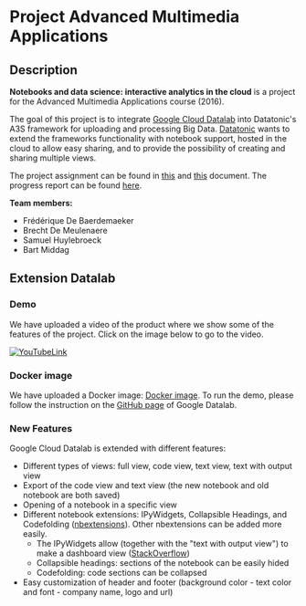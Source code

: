 # Project Advanced Multimedia Applications
## Description
**Notebooks and data science: interactive analytics in the cloud** is a project for the Advanced Multimedia Applications course (2016). 

The goal of this project is to integrate [Google Cloud Datalab](https://github.com/GoogleCloudPlatform/datalab) into Datatonic's A3S framework for uploading and processing Big Data. [Datatonic](http://datatonic.com/) wants to extend the frameworks functionality with notebook support, hosted in the cloud to allow easy sharing, and to provide the possibility of creating and sharing multiple views.

The project assignment can be found in [this](https://drive.google.com/file/d/0B53EfjtXGCsZMGJocVhKVVh4LXM/view?usp=sharing) and [this](https://drive.google.com/file/d/0B53EfjtXGCsZbWJsdVpXUXh2WmM/view?usp=sharing) document. The progress report can be found [here](https://docs.google.com/document/d/19M65j4-htc807Qn7PPmBugY6hF5t0tzNs1J5PF-ruIc/edit?usp=sharing).

**Team members:**
* Frédérique De Baerdemaeker
* Brecht De Meulenaere
* Samuel Huylebroeck
* Bart Middag

## Extension Datalab
### Demo
We have uploaded a video of the product where we show some of the features of the project. Click on the image below to go to the video. 

[![YouTubeLink](https://i.ytimg.com/vi/oICdHkth6FU/sddefault.jpg)](https://youtu.be/oICdHkth6FU)

### Docker image
We have uploaded a Docker image: [Docker image](https://hub.docker.com/r/bredmeul/datalab/). To run the demo, please follow the instruction on the [GitHub page](https://github.com/googlecloudplatform/datalab/wiki/Build-and-Run#running) of Google Datalab.

### New Features
Google Cloud Datalab is extended with different features:
* Different types of views: full view, code view, text view, text with output view
* Export of the code view and text view (the new notebook and old notebook are both saved)
* Opening of a notebook in a specific view
* Different notebook extensions: IPyWidgets, Collapsible Headings, and Codefolding ([nbextensions](https://github.com/ipython-contrib/IPython-notebook-extensions)). Other nbextensions can be added more easily.
  - The IPyWidgets allow (together with the "text with output view") to make a dashboard view ([StackOverflow](https://stackoverflow.com/questions/36404809/execute-ipywidgets-in-google-cloud-datalab/36806675))
  - Collapsible headings: sections of the notebook can be easily hided
  - Codefolding: code sections can be collapsed
* Easy customization of header and footer (background color - text color and font - company name, logo and url)
